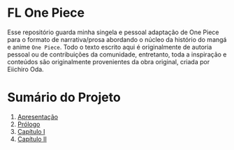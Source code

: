 # FL One Piece

Esse repositório guarda minha singela e pessoal adaptação de One Piece para o formato de narrativa/prosa abordando o núcleo da histório do mangá e anime `One Piece`. Todo o texto escrito aqui é originalmente de autoria pessoal ou de contribuições da comunidade, entretanto, toda a inspiração e conteúdos são originalmente provenientes da obra original, criada por Eiichiro Oda.

# Sumário do Projeto

1. [Apresentação](main/presentation.md)
2. [Prólogo](main/prologue.md)
3. [Capítulo I](main/chapters/chapter_I/chapter_I.md)
4. [Capítulo II](main/chapters/chapter_II/chapter_II.md)